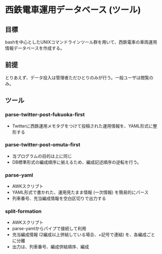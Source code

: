 # 西鉄電車運用データベース (ツール)

## 目標
bashを中心としたUNIXコマンドラインツール群を用いて、西鉄電車の車両運用情報データベースを作成する。

## 前提
とりあえず、データ投入は管理者ただひとりのみが行う。一般ユーザは閲覧のみ。

## ツール

### parse-twitter-post-fukuoka-first
- Twitterに西鉄運用メモタグをつけて投稿された運用情報を、YAML形式に整形する

### parse-twitter-post-omuta-first
- 当プログラムの目的は上に同じ
- DB標準形式の編成順序に揃えるため、編成記述順序の逆転を行う。

### parse-yaml
- AWKスクリプト
- YAML形式で書かれた、運用見たまま情報 (一次情報) を簡易的にパース
- 列車番号、充当編成情報を空白区切りで出力する

### split-formation
- AWKスクリプト
- parse-yamlからパイプで接続して利用
- 充当編成情報 (2編成以上併結している場合、+記号で連結) を、各編成ごとに分離
- 出力は、列車番号、編成併結順序、編成
